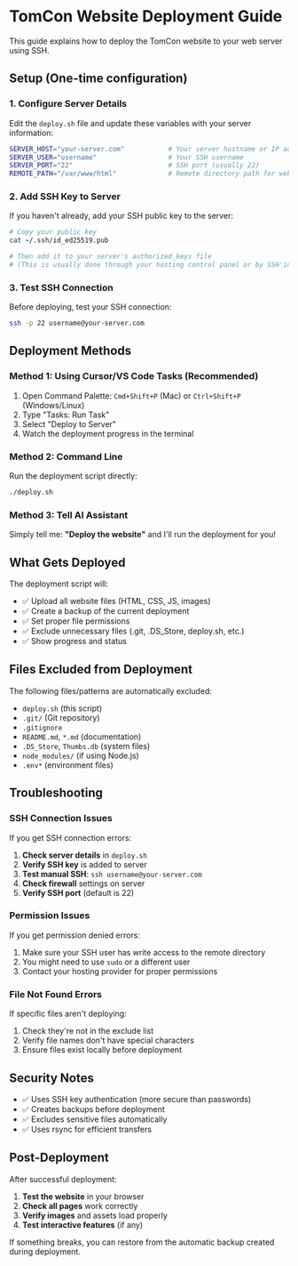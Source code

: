 # TomCon Website Deployment Guide

This guide explains how to deploy the TomCon website to your web server using SSH.

## Setup (One-time configuration)

### 1. Configure Server Details

Edit the `deploy.sh` file and update these variables with your server information:

```bash
SERVER_HOST="your-server.com"           # Your server hostname or IP address
SERVER_USER="username"                  # Your SSH username
SERVER_PORT="22"                        # SSH port (usually 22)
REMOTE_PATH="/var/www/html"             # Remote directory path for website files
```

### 2. Add SSH Key to Server

If you haven't already, add your SSH public key to the server:

```bash
# Copy your public key
cat ~/.ssh/id_ed25519.pub

# Then add it to your server's authorized_keys file
# (This is usually done through your hosting control panel or by SSH'ing once with password)
```

### 3. Test SSH Connection

Before deploying, test your SSH connection:

```bash
ssh -p 22 username@your-server.com
```

## Deployment Methods

### Method 1: Using Cursor/VS Code Tasks (Recommended)

1. Open Command Palette: `Cmd+Shift+P` (Mac) or `Ctrl+Shift+P` (Windows/Linux)
2. Type "Tasks: Run Task"
3. Select "Deploy to Server"
4. Watch the deployment progress in the terminal

### Method 2: Command Line

Run the deployment script directly:

```bash
./deploy.sh
```

### Method 3: Tell AI Assistant

Simply tell me: **"Deploy the website"** and I'll run the deployment for you!

## What Gets Deployed

The deployment script will:

- ✅ Upload all website files (HTML, CSS, JS, images)
- ✅ Create a backup of the current deployment
- ✅ Set proper file permissions
- ✅ Exclude unnecessary files (.git, .DS_Store, deploy.sh, etc.)
- ✅ Show progress and status

## Files Excluded from Deployment

The following files/patterns are automatically excluded:

- `deploy.sh` (this script)
- `.git/` (Git repository)
- `.gitignore`
- `README.md`, `*.md` (documentation)
- `.DS_Store`, `Thumbs.db` (system files)
- `node_modules/` (if using Node.js)
- `.env*` (environment files)

## Troubleshooting

### SSH Connection Issues

If you get SSH connection errors:

1. **Check server details** in `deploy.sh`
2. **Verify SSH key** is added to server
3. **Test manual SSH**: `ssh username@your-server.com`
4. **Check firewall** settings on server
5. **Verify SSH port** (default is 22)

### Permission Issues

If you get permission denied errors:

1. Make sure your SSH user has write access to the remote directory
2. You might need to use `sudo` or a different user
3. Contact your hosting provider for proper permissions

### File Not Found Errors

If specific files aren't deploying:

1. Check they're not in the exclude list
2. Verify file names don't have special characters
3. Ensure files exist locally before deployment

## Security Notes

- ✅ Uses SSH key authentication (more secure than passwords)
- ✅ Creates backups before deployment
- ✅ Excludes sensitive files automatically
- ✅ Uses rsync for efficient transfers

## Post-Deployment

After successful deployment:

1. **Test the website** in your browser
2. **Check all pages** work correctly
3. **Verify images** and assets load properly
4. **Test interactive features** (if any)

If something breaks, you can restore from the automatic backup created during deployment.
